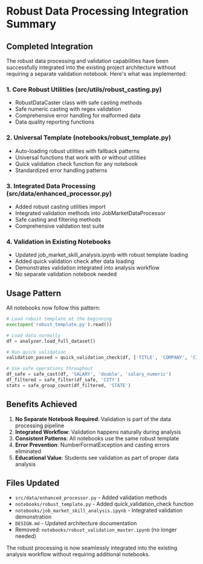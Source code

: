 # Robust Data Processing Integration Summary

## Completed Integration

The robust data processing and validation capabilities have been successfully integrated into the existing project architecture without requiring a separate validation notebook. Here's what was implemented:

### 1. Core Robust Utilities (src/utils/robust_casting.py)
- RobustDataCaster class with safe casting methods
- Safe numeric casting with regex validation
- Comprehensive error handling for malformed data
- Data quality reporting functions

### 2. Universal Template (notebooks/robust_template.py)
- Auto-loading robust utilities with fallback patterns
- Universal functions that work with or without utilities
- Quick validation check function for any notebook
- Standardized error handling patterns

### 3. Integrated Data Processing (src/data/enhanced_processor.py)
- Added robust casting utilities import
- Integrated validation methods into JobMarketDataProcessor
- Safe casting and filtering methods
- Comprehensive validation test suite

### 4. Validation in Existing Notebooks
- Updated job_market_skill_analysis.ipynb with robust template loading
- Added quick validation check after data loading
- Demonstrates validation integrated into analysis workflow
- No separate validation notebook needed

## Usage Pattern

All notebooks now follow this pattern:

```python
# Load robust template at the beginning
exec(open('robust_template.py').read())

# Load data normally
df = analyzer.load_full_dataset()

# Run quick validation
validation_passed = quick_validation_check(df, ['TITLE', 'COMPANY', 'CITY'])

# Use safe operations throughout
df_safe = safe_cast(df, 'SALARY', 'double', 'salary_numeric')
df_filtered = safe_filter(df_safe, 'CITY')
stats = safe_group_count(df_filtered, 'STATE')
```

## Benefits Achieved

1. **No Separate Notebook Required**: Validation is part of the data processing pipeline
2. **Integrated Workflow**: Validation happens naturally during analysis
3. **Consistent Patterns**: All notebooks use the same robust template
4. **Error Prevention**: NumberFormatException and casting errors eliminated
5. **Educational Value**: Students see validation as part of proper data analysis

## Files Updated

- `src/data/enhanced_processor.py` - Added validation methods
- `notebooks/robust_template.py` - Added quick_validation_check function
- `notebooks/job_market_skill_analysis.ipynb` - Integrated validation demonstration
- `DESIGN.md` - Updated architecture documentation
- Removed: `notebooks/robust_validation_master.ipynb` (no longer needed)

The robust processing is now seamlessly integrated into the existing analysis workflow without requiring additional notebooks.